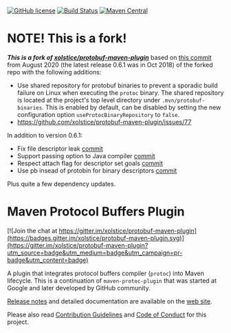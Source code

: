 [![GitHub license](https://img.shields.io/badge/license-Apache%202-blue.svg)](https://raw.githubusercontent.com/snazy/protobuf-maven-plugin/master/LICENSE)
[![Build Status](https://github.com/snazy/protobuf-maven-plugin/actions/workflows/main.yml/badge.svg)](https://github.com/snazy/protobuf-maven-plugin/actions/workflows/main.yml)
[![Maven Central](https://img.shields.io/maven-central/v/org.caffinitas.protobuf-maven/protobuf-maven-plugin)](https://search.maven.org/artifact/org.caffinitas.protobuf-maven/protobuf-maven-plugin)

# NOTE! This is a fork!

_**This is a fork of [xolstice/protobuf-maven-plugin](https://github.com/xolstice/protobuf-maven-plugin/)**_
based on [this commit](https://github.com/xolstice/protobuf-maven-plugin/commit/fe8e6448dc6a5d58019b47a6fa7d348f8acd28e5)
from August 2020 (the latest release 0.6.1 was in Oct 2018) of the forked repo with the following additions:

* Use shared repository for protobuf binaries to prevent a sporadic build failure on Linux when
  executing the `protoc` binary. The shared repository is located at the project's top level
  directory under `.mvn/protobuf-binaries`.
  This is enabled by default, can be disabled by setting the new configuration option
  `useProtocBinaryRepository` to `false`.
* https://github.com/xolstice/protobuf-maven-plugin/issues/77

In addition to version 0.6.1:

* Fix file descriptor leak [commit](https://github.com/xolstice/protobuf-maven-plugin/commit/05ad59b08160fee6c20429ddc223f89e0093afe8)
* Support passing option to Java compiler [commit](https://github.com/xolstice/protobuf-maven-plugin/commit/3ae165e5f6b33f8a6221ece11cc79a7df5eeb8df)
* Respect attach flag for descriptor set goals [commit](https://github.com/xolstice/protobuf-maven-plugin/commit/68c82a45c2fd424bb002a8dbcebf2e78304580c1)
* Use pb insead of protobin for binary descriptors [commit](https://github.com/xolstice/protobuf-maven-plugin/commit/18461bf2554dc98139e95dc4828142b939f4b45a)

Plus quite a few dependency updates.

# Maven Protocol Buffers Plugin

[![Join the chat at https://gitter.im/xolstice/protobuf-maven-plugin](https://badges.gitter.im/xolstice/protobuf-maven-plugin.svg)](https://gitter.im/xolstice/protobuf-maven-plugin?utm_source=badge&utm_medium=badge&utm_campaign=pr-badge&utm_content=badge)

A plugin that integrates protocol buffers compiler (`protoc`) into Maven lifecycle.
This is a continuation of `maven-protoc-plugin` that was started at Google
and later developed by GitHub community.

[Release notes](https://www.xolstice.org/protobuf-maven-plugin/changes-report.html) and detailed documentation
are available on the [web site](https://www.xolstice.org/protobuf-maven-plugin/).

Please also read [Contribution Guidelines](docs/CONTRIBUTING.md) and [Code of Conduct](docs/CODE_OF_CONDUCT.md) for this project.
